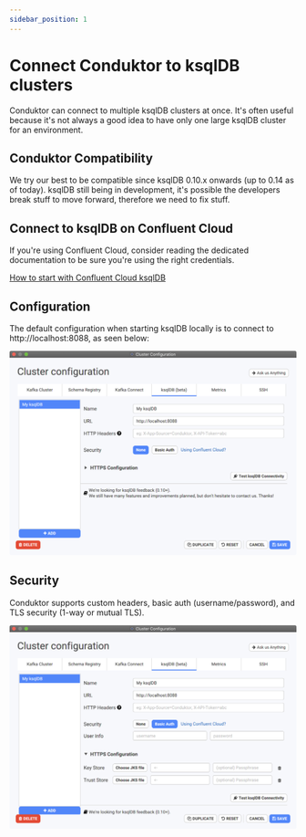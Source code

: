 ```yaml
---
sidebar_position: 1
---
```


# Connect Conduktor to ksqlDB clusters

Conduktor can connect to multiple ksqlDB clusters at once. It's often useful because it's not always a good idea to have only one large ksqlDB cluster for an environment.

## Conduktor Compatibility

We try our best to be compatible since ksqlDB 0.10.x onwards \(up to 0.14 as of today\). ksqlDB still being in development, it's possible the developers break stuff to move forward, therefore we need to fix stuff.

## Connect to ksqlDB on Confluent Cloud

If you're using Confluent Cloud, consider reading the dedicated documentation to be sure you're using the right credentials.

[How to start with Confluent Cloud ksqlDB](./how-to-start-with-confluent-cloud-ksqldb)

## Configuration

The default configuration when starting ksqlDB locally is to connect to http://localhost:8088, as seen below:

![Default configuration for ksqlDB](../../assets/screenshot-2021-02-02-at-22.01.40.png)

## Security

Conduktor supports custom headers, basic auth \(username/password\), and TLS security \(1-way or mutual TLS\).

![](../../assets/screenshot-2021-02-02-at-22.05.32.png)
